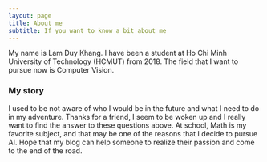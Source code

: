 ```yaml
---
layout: page
title: About me
subtitle: If you want to know a bit about me
---
```


My name is Lam Duy Khang. I have been a student at Ho Chi Minh University of Technology (HCMUT) from 2018. The field that I want to pursue now is Computer Vision. 

### My story

I used to be not aware of who I would be in the future and what I need to do in my adventure. Thanks for a friend, I seem to be woken up and I really want to find the answer to these questions above. At school, Math is my favorite subject, and that may be one of the reasons that I decide to pursue AI. Hope that my blog can help someone to realize their passion and come to the end of the road.
